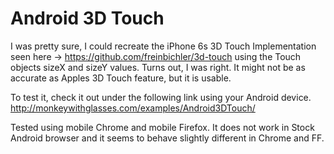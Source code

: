# Android 3D Touch

I was pretty sure, I could recreate the iPhone 6s 3D Touch Implementation seen here -> https://github.com/freinbichler/3d-touch using the Touch objects sizeX and sizeY values.
Turns out, I was right. It might not be as accurate as Apples 3D Touch feature, but it is usable.

To test it, check it out under the following link using your Android device.
http://monkeywithglasses.com/examples/Android3DTouch/

Tested using mobile Chrome and mobile Firefox.
It does not work in Stock Android browser and it seems to behave slightly different in Chrome and FF.